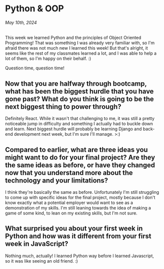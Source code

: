 # Python & OOP
###### May 10th, 2024

This week we learned Python and the principles of Object Oriented Programming! That was something I was already very familiar with, so I'm afraid there was not much new I learned this week! But that's alright, it seems like the rest of my classmates learned a lot, and I was able to help a lot of them, so I'm happy on their behalf. :)

Question time, question time!

## Now that you are halfway through bootcamp, what has been the biggest hurdle that you have gone past? What do you think is going to be the next biggest thing to power through?

Definitely React. While it wasn't that challenging to me, it was still a pretty noticeable jump in difficulty and something I actually had to buckle down and learn. Next biggest hurdle will probably be learning Django and back-end development next week, but I'm sure I'll manage. >:)

## Compared to earlier, what are three ideas you might want to do for your final project? Are they the same ideas as before, or have they changed now that you understand more about the technology and your limitations?

I think they're basically the same as before. Unfortunately I'm still struggling to come up with specific ideas for the final project, mostly because I don't know exactly what a potential employer would want to see as a demonstration of my skills. I'm still leaning towards the idea of making a game of some kind, to lean on my existing skills, but I'm not sure.

## What surprised you about your first week in Python and how was it different from your first week in JavaScript? 

Nothing much, actually! I learned Python way before I learned Javascript, so it was like seeing an old friend. :)